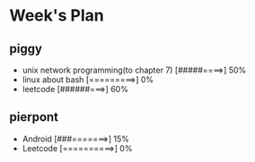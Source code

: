 # Week's Plan

## piggy

- unix network programming(to chapter 7) [#####====>] 50%
- linux about bash [=========>] 0%
- leetcode [######===>] 60%

## pierpont

- Android [###=======>] 15%
- Leetcode [==========>] 0%

